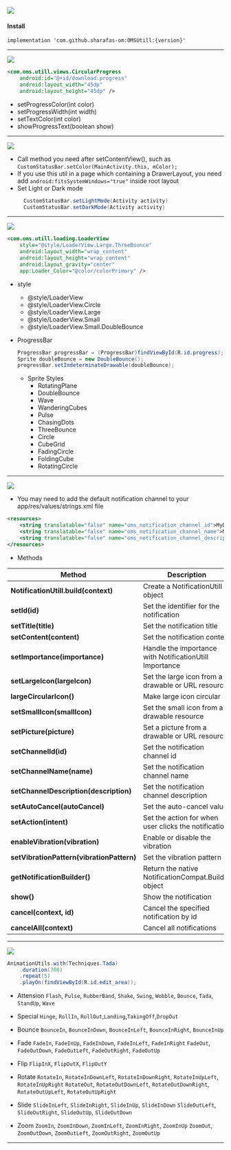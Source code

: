 [![](https://jitpack.io/v/sharafas-om/OMSUtill.svg)](https://github.com/sharafas-om/OMSUtill)

#### **Install**
    implementation 'com.github.sharafas-om:OMSUtill:{version}'

------------

[![](https://img.shields.io/badge/1-CircularProgress-red)](https://github.com/sharafas-om/OMSUtill)
```xml
<com.oms.utill.views.CircularProgress
	android:id="@+id/download.progress"
	android:layout_width="45dp"
	android:layout_height="45dp" />
```
- setProgressColor(int color)
- setProgressWidth(int width)
- setTextColor(int color)
- showProgressText(boolean show)

------------

[![](https://img.shields.io/badge/2-CustomStatusBar-red)](https://github.com/sharafas-om/OMSUtill)

- Call method you need after setContentView(), such as 
	`CustomStatusBar.setColor(MainActivity.this, mColor);`
- If you use this util in a page which containing a DrawerLayout, you need add `android:fitsSystemWindows="true"` inside root layout
- Set Light or Dark mode
	```java
	  CustomStatusBar.setLightMode(Activity activity)
	  CustomStatusBar.setDarkMode(Activity activity)
	```

------------

[![](https://img.shields.io/badge/3-LoaderView-red)](https://github.com/sharafas-om/OMSUtill)

```xml
<com.oms.utill.loading.LoaderView 
    style="@style/LoaderView.Large.ThreeBounce"
    android:layout_width="wrap_content"
    android:layout_height="wrap_content"
    android:layout_gravity="center"
    app:Loader_Color="@color/colorPrimary" />
```
- style
	- @style/LoaderView
	- @style/LoaderView.Circle
	- @style/LoaderView.Large
	- @style/LoaderView.Small
	- @style/LoaderView.Small.DoubleBounce 

- ProgressBar

	```java
	ProgressBar progressBar = (ProgressBar)findViewById(R.id.progress);
	Sprite doubleBounce = new DoubleBounce();
	progressBar.setIndeterminateDrawable(doubleBounce);
	```

	- Sprite Styles
		- RotatingPlane
		- DoubleBounce
		- Wave
		- WanderingCubes
		- Pulse
		- ChasingDots
		- ThreeBounce
		- Circle
		- CubeGrid
		- FadingCircle
		- FoldingCube
		- RotatingCircle

------------

[![](https://img.shields.io/badge/4-NotificationUtill-red)](https://github.com/sharafas-om/OMSUtill)

- You may need to add the default notification channel to your app/res/values/strings.xml file
```xml
<resources>
    <string translatable="false" name="oms_notification_channel_id">MyDefaultChannelID</string>
    <string translatable="false" name="oms_notification_channel_name">MyDefaultChannelName</string>
    <string translatable="false" name="oms_notification_channel_description">MyDefaultChannelDescription</string>
</resources>
```

- Methods

| Method | Description |
|------------------------------------|--------------------------|
| **NotificationUtill.build(context)** | Create a NotificationUtill object |
| **setId(id)** | Set the identifier for the notification |
| **setTitle(title)** | Set the notification title |
| **setContent(content)** | Set the notification content |
| **setImportance(importance)** | Handle the importance with NotificationUtill Importance |
| **setLargeIcon(largeIcon)** | Set the large icon from a drawable or URL resource |
| **largeCircularIcon()** | Make large icon circular |
| **setSmallIcon(smallIcon)** | Set the small icon from a drawable resource |
| **setPicture(picture)** | Set a picture from a drawable or URL resource |
| **setChannelId(id)** | Set the notification channel id |
| **setChannelName(name)** | Set the notification channel name |
| **setChannelDescription(description)** | Set the notification channel description |
| **setAutoCancel(autoCancel)** | Set the auto-cancel value |
| **setAction(intent)** | Set the action for when user clicks the notification  |
| **enableVibration(vibration)** | Enable or disable the vibration |
| **setVibrationPattern(vibrationPattern)** | Set the vibration pattern |
| **getNotificationBuilder()** | Return the native NotificationCompat.Builder object |
| **show()** | Show the notification |
| **cancel(context, id)** | Cancel the specified notification by id |
| **cancelAll(context)** | Cancel all notifications |

------------

[![](https://img.shields.io/badge/5-NotificationUtill-red)](https://github.com/sharafas-om/OMSUtill)


```java
AnimationUtils.with(Techniques.Tada)
    .duration(700)
    .repeat(5)
    .playOn(findViewById(R.id.edit_area));
```
- Attension
`Flash`, `Pulse`, `RubberBand`, `Shake`, `Swing`, `Wobble`, `Bounce`, `Tada`, `StandUp`, `Wave`

- Special
`Hinge`, `RollIn`, `RollOut`,`Landing`,`TakingOff`,`DropOut`

- Bounce
`BounceIn`, `BounceInDown`, `BounceInLeft`, `BounceInRight`, `BounceInUp`

- Fade
`FadeIn`, `FadeInUp`, `FadeInDown`, `FadeInLeft`, `FadeInRight`
`FadeOut`, `FadeOutDown`, `FadeOutLeft`, `FadeOutRight`, `FadeOutUp`

- Flip
`FlipInX`, `FlipOutX`, `FlipOutY`

- Rotate
`RotateIn`, `RotateInDownLeft`, `RotateInDownRight`, `RotateInUpLeft`, `RotateInUpRight`
`RotateOut`, `RotateOutDownLeft`, `RotateOutDownRight`, `RotateOutUpLeft`, `RotateOutUpRight`

- Slide
`SlideInLeft`, `SlideInRight`, `SlideInUp`, `SlideInDown`
`SlideOutLeft`, `SlideOutRight`, `SlideOutUp`, `SlideOutDown`

- Zoom
`ZoomIn`, `ZoomInDown`, `ZoomInLeft`, `ZoomInRight`, `ZoomInUp`
`ZoomOut`, `ZoomOutDown`, `ZoomOutLeft`, `ZoomOutRight`, `ZoomOutUp`

------------



